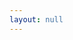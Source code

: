 ```yaml
---
layout: null
---
```

<script>
  let params = new URLSearchParams(window.location.search);
  let filename = params.get('filename');
  let canvas = params.get('canvas');
  var content = {{site.data | jsonify }}
  var test = content.filter(elem => elem['@id'].indexOf(filename) != -1)
  if (canvas) {
    console.log(canvas)
  } else {
    console.log(filename)
    console.log(test)
  }
</script>
